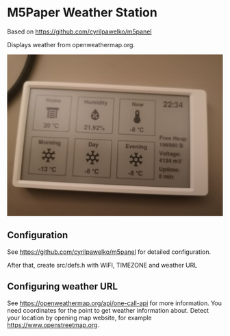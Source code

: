 # M5Paper Weather Station

Based on https://github.com/cyrilpawelko/m5panel

Displays weather from openweathermap.org.

![Example display](doc/m5panel.jpg)

## Configuration

See https://github.com/cyrilpawelko/m5panel 
for detailed configuration.

After that, create src/defs.h with WIFI, TIMEZONE and weather URL

## Configuring weather URL

See https://openweathermap.org/api/one-call-api for more information. You need coordinates for the point to get weather information about. Detect your location by opening map website, for example https://www.openstreetmap.org. 

